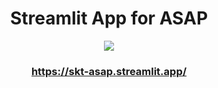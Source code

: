 

<h1 align="center">
    Streamlit App for ASAP
</h1>

<p align="center">
    <a href="https://skt-asap.streamlit.app/"><img src="https://static.streamlit.io/badges/streamlit_badge_black_white.svg"></a>
</p>


<h3 align="center">
    <a href="https://skt-asap.streamlit.app/">https://skt-asap.streamlit.app/</a>
</h3>
